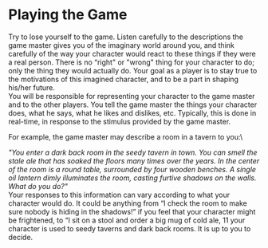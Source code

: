 # Playing the Game

Try to lose yourself to the game. Listen carefully to the descriptions the game master gives you of the imaginary world around you, and think carefully of the way your character would react to these things if they were a real person. There is no “right" or "wrong" thing for your character to do; only the thing they would actually do. Your goal as a player is to stay true to the motivations of this imagined character, and to be a part in shaping his/her future.\
You will be responsible for representing your character to the game master and to the other players. You tell the game master the things your character does, what he says, what he likes and dislikes, etc. Typically, this is done in real-time, in response to the stimulus provided by the game master.

For example, the game master may describe a room in a tavern to you:\


_"You enter a dark back room in the seedy tavern in town. You can smell the stale ale that has soaked the floors many times over the years. In the center of the room is a round table, surrounded by four wooden benches. A single oil lantern dimly illuminates the room, casting furtive shadows on the walls. What do you do?"_\
Your responses to this information can vary according to what your character would do. It could be anything from “I check the room to make sure nobody is hiding in the shadows!” if you feel that your character might be frightened, to “I sit on a stool and order a big mug of cold ale, 11 your character is used to seedy taverns and dark back rooms. It is up to you to decide.
